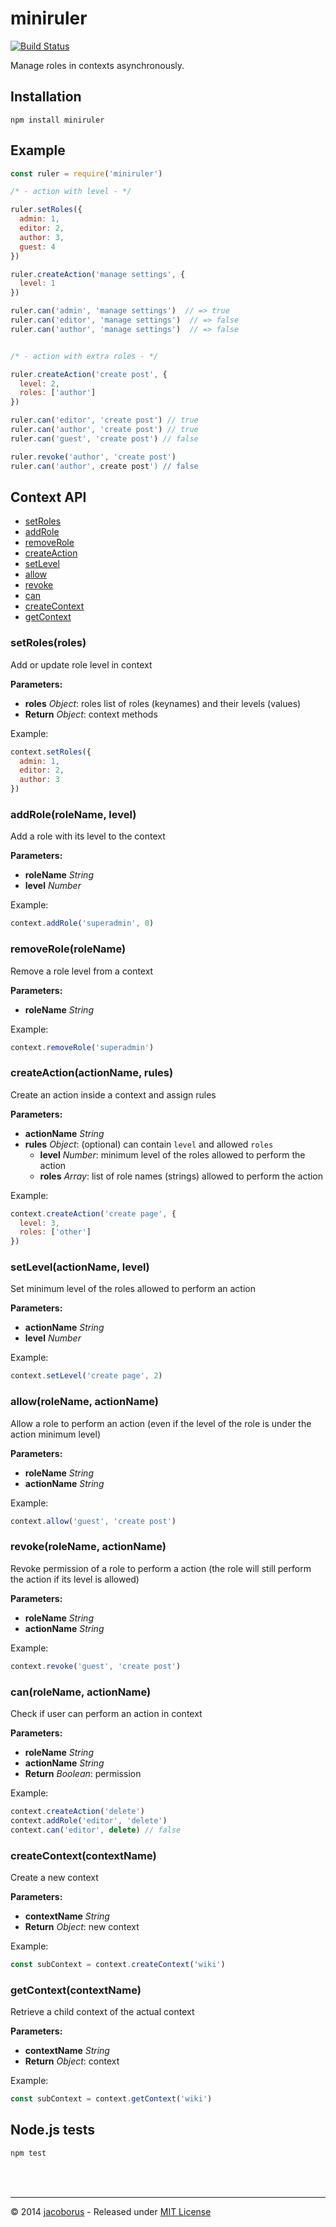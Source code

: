 miniruler
=========

[![Build Status](https://travis-ci.org/jacoborus/miniruler.svg?branch=master)](https://travis-ci.org/jacoborus/miniruler)

Manage roles in contexts asynchronously.

Installation
------------

```
npm install miniruler
```


Example
-------

```js
const ruler = require('miniruler')

/* - action with level - */

ruler.setRoles({
  admin: 1,
  editor: 2,
  author: 3,
  guest: 4
})

ruler.createAction('manage settings', {
  level: 1
})

ruler.can('admin', 'manage settings')  // => true
ruler.can('editor', 'manage settings')  // => false
ruler.can('author', 'manage settings')  // => false


/* - action with extra roles - */

ruler.createAction('create post', {
  level: 2,
  roles: ['author']
})

ruler.can('editor', 'create post') // true
ruler.can('author', 'create post') // true
ruler.can('guest', 'create post') // false

ruler.revoke('author', 'create post')
ruler.can('author', create post') // false
```
## Context API

- [setRoles](#setRoles)
- [addRole](#addRole)
- [removeRole](#removeRole)
- [createAction](#createAction)
- [setLevel](#setLevel)
- [allow](#allow)
- [revoke](#revoke)
- [can](#can)
- [createContext](#createContext)
- [getContext](#getContext)


<a name="setRoles"></a>
### setRoles(roles)

Add or update role level in context

**Parameters:**

- **roles** *Object*: roles list of roles (keynames) and their levels (values)
- **Return** *Object*: context methods

Example:

```js
context.setRoles({
  admin: 1,
  editor: 2,
  author: 3
})
```


<a name="addRole"></a>
### addRole(roleName, level)

Add a role with its level to the context

**Parameters:**

- **roleName** *String*
- **level** *Number*

Example:

```js
context.addRole('superadmin', 0)
```


<a name="removeRole"></a>
### removeRole(roleName)

Remove a role level from a context

**Parameters:**

- **roleName** *String*

Example:

```js
context.removeRole('superadmin')
```


<a name="createAction"></a>
### createAction(actionName, rules)

Create an action inside a context and assign rules

**Parameters:**

- **actionName** *String*
- **rules** *Object*: (optional) can contain `level` and allowed `roles`
  - **level** *Number*: minimum level of the roles allowed to perform the action
  - **roles** *Array*: list of role names (strings) allowed to perform the action

Example:

```js
context.createAction('create page', {
  level: 3,
  roles: ['other']
})
```


<a name="setLevel"></a>
### setLevel(actionName, level)

Set minimum level of the roles allowed to perform an action

**Parameters:**

- **actionName** *String*
- **level** *Number*

Example:

```js
context.setLevel('create page', 2)
```



<a name="allow"></a>
### allow(roleName, actionName)

Allow a role to perform an action (even if the level of the role is under the action minimum level)

**Parameters:**

- **roleName** *String*
- **actionName** *String*

Example:

```js
context.allow('guest', 'create post')
```




<a name="revoke"></a>
### revoke(roleName, actionName)

Revoke permission of a role to perform a action (the role will still perform the action if its level is allowed)

**Parameters:**

- **roleName** *String*
- **actionName** *String*

Example:

```js
context.revoke('guest', 'create post')
```



<a name="can"></a>
### can(roleName, actionName)

Check if user can perform an action in context

**Parameters:**

- **roleName** *String*
- **actionName** *String*
- **Return** *Boolean*: permission

Example:

```js
context.createAction('delete')
context.addRole('editor', 'delete')
context.can('editor', delete) // false
```



<a name="createContext"></a>
### createContext(contextName)

Create a new context

**Parameters:**

- **contextName** *String*
- **Return** *Object*: new context

Example:

```js
const subContext = context.createContext('wiki')
```



<a name="getContext"></a>
### getContext(contextName)

Retrieve a child context of the actual context

**Parameters:**

- **contextName** *String*
- **Return** *Object*: context

Example:

```js
const subContext = context.getContext('wiki')
```



Node.js tests
-------------

```sh
npm test
```

<br><br>

---

© 2014 [jacoborus](https://github.com/jacoborus) - Released under [MIT License](https://raw.github.com/jacoborus/miniruler/master/LICENSE)
